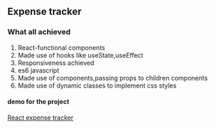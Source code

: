 ## Expense tracker
### What all achieved
 1. React-functional components
 2. Made use of hooks like useState,useEffect
 3. Responsiveness achieved
 4. es6 javascript
 5. Made use of components,passing props to children components
 6. Made use of dynamic classes to implement css styles

 #### demo for the project
 [React expense tracker](https://updatedexpensetrack.netlify.app/)
  

